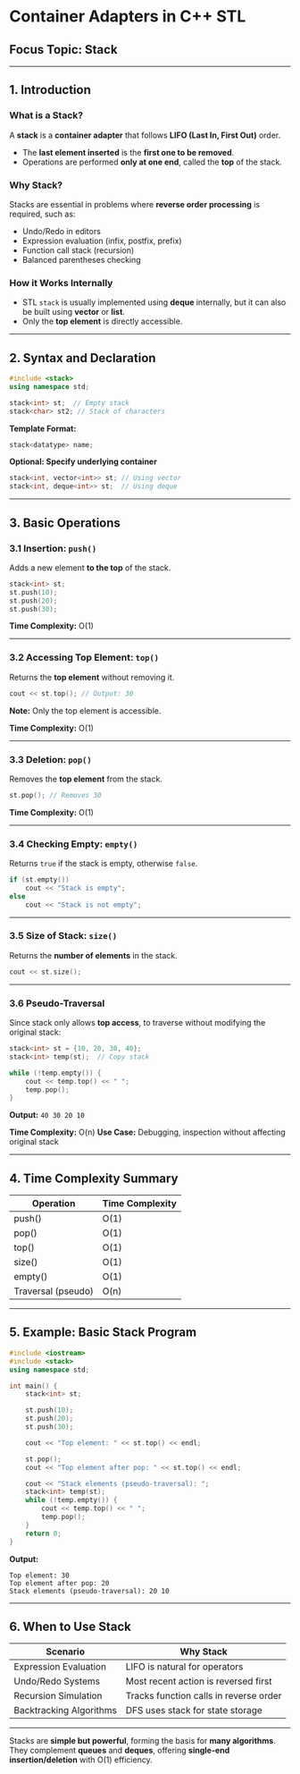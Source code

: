 # Container Adapters in C++ STL

## Focus Topic: **Stack**

---

## 1. Introduction

### What is a Stack?

A **stack** is a **container adapter** that follows **LIFO (Last In, First Out)** order.

* The **last element inserted** is the **first one to be removed**.
* Operations are performed **only at one end**, called the **top** of the stack.

### Why Stack?

Stacks are essential in problems where **reverse order processing** is required, such as:

* Undo/Redo in editors
* Expression evaluation (infix, postfix, prefix)
* Function call stack (recursion)
* Balanced parentheses checking

### How it Works Internally

* STL `stack` is usually implemented using **deque** internally, but it can also be built using **vector** or **list**.
* Only the **top element** is directly accessible.

---

## 2. Syntax and Declaration

```cpp
#include <stack>
using namespace std;

stack<int> st;  // Empty stack
stack<char> st2; // Stack of characters
```

**Template Format:**

```cpp
stack<datatype> name;
```

**Optional: Specify underlying container**

```cpp
stack<int, vector<int>> st; // Using vector
stack<int, deque<int>> st;  // Using deque
```

---

## 3. Basic Operations

### 3.1 Insertion: `push()`

Adds a new element **to the top** of the stack.

```cpp
stack<int> st;
st.push(10);
st.push(20);
st.push(30);
```

**Time Complexity:** O(1)

---

### 3.2 Accessing Top Element: `top()`

Returns the **top element** without removing it.

```cpp
cout << st.top(); // Output: 30
```

**Note:** Only the top element is accessible.

**Time Complexity:** O(1)

---

### 3.3 Deletion: `pop()`

Removes the **top element** from the stack.

```cpp
st.pop(); // Removes 30
```

**Time Complexity:** O(1)

---

### 3.4 Checking Empty: `empty()`

Returns `true` if the stack is empty, otherwise `false`.

```cpp
if (st.empty())
    cout << "Stack is empty";
else
    cout << "Stack is not empty";
```

---

### 3.5 Size of Stack: `size()`

Returns the **number of elements** in the stack.

```cpp
cout << st.size();
```

---

### 3.6 Pseudo-Traversal

Since stack only allows **top access**, to traverse without modifying the original stack:

```cpp
stack<int> st = {10, 20, 30, 40};
stack<int> temp(st);  // Copy stack

while (!temp.empty()) {
    cout << temp.top() << " ";
    temp.pop();
}
```

**Output:** `40 30 20 10`

**Time Complexity:** O(n)
**Use Case:** Debugging, inspection without affecting original stack

---

## 4. Time Complexity Summary

| Operation          | Time Complexity |
| ------------------ | --------------- |
| push()             | O(1)            |
| pop()              | O(1)            |
| top()              | O(1)            |
| size()             | O(1)            |
| empty()            | O(1)            |
| Traversal (pseudo) | O(n)            |

---

## 5. Example: Basic Stack Program

```cpp
#include <iostream>
#include <stack>
using namespace std;

int main() {
    stack<int> st;

    st.push(10);
    st.push(20);
    st.push(30);

    cout << "Top element: " << st.top() << endl;

    st.pop();
    cout << "Top element after pop: " << st.top() << endl;

    cout << "Stack elements (pseudo-traversal): ";
    stack<int> temp(st);
    while (!temp.empty()) {
        cout << temp.top() << " ";
        temp.pop();
    }
    return 0;
}
```

**Output:**

```
Top element: 30
Top element after pop: 20
Stack elements (pseudo-traversal): 20 10
```

---

## 6. When to Use Stack

| Scenario                | Why Stack                              |
| ----------------------- | -------------------------------------- |
| Expression Evaluation   | LIFO is natural for operators          |
| Undo/Redo Systems       | Most recent action is reversed first   |
| Recursion Simulation    | Tracks function calls in reverse order |
| Backtracking Algorithms | DFS uses stack for state storage       |

---

Stacks are **simple but powerful**, forming the basis for **many algorithms**.
They complement **queues** and **deques**, offering **single-end insertion/deletion** with O(1) efficiency.

